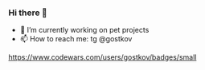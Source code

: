 ### Hi there 👋

- 🔭 I’m currently working on pet projects
- 📫 How to reach me: tg @gostkov

https://www.codewars.com/users/gostkov/badges/small
